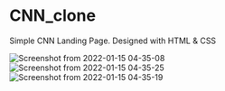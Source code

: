# CNN_clone

Simple CNN Landing Page. Designed with HTML & CSS

![Screenshot from 2022-01-15 04-35-08](https://user-images.githubusercontent.com/16021535/149617506-65de2a97-bc79-4617-a957-077eb25392bf.png)
![Screenshot from 2022-01-15 04-35-25](https://user-images.githubusercontent.com/16021535/149617516-92fbef48-f045-4fc5-8cfd-94bd608014c2.png)
![Screenshot from 2022-01-15 04-35-19](https://user-images.githubusercontent.com/16021535/149617528-73c4164c-aedb-47d3-a27b-8fb0a1b3c81d.png)
